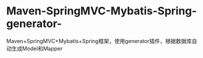 # Maven-SpringMVC-Mybatis-Spring-generator-
Maven+SpringMVC+Mybatis+Spring框架，使用generator插件，根据数据库自动生成Model和Mapper
